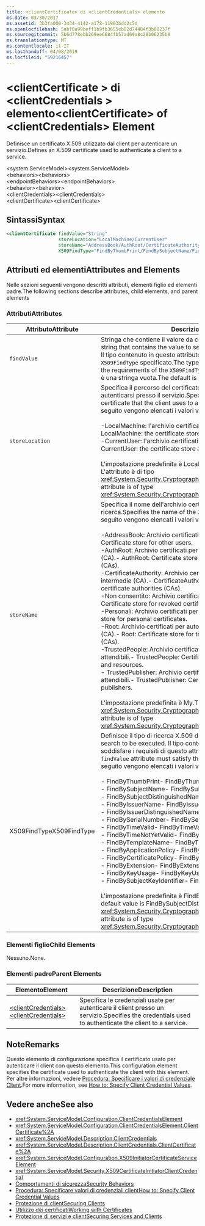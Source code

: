 ```yaml
---
title: <clientCertificate> di <clientCredentials> elemento
ms.date: 03/30/2017
ms.assetid: 3b3fa000-3434-4142-a178-11903bdd2c5d
ms.openlocfilehash: 5abf0a99beff1b9fb3655cb82d74484f3b88237f
ms.sourcegitcommit: 5b6d778ebb269ee6684fb57ad69a8c28b06235b9
ms.translationtype: MT
ms.contentlocale: it-IT
ms.lasthandoff: 04/08/2019
ms.locfileid: "59216457"
---
```

# <a name="clientcertificate-of-clientcredentials-element"></a><span data-ttu-id="c2e4a-102">\<clientCertificate > di \<clientCredentials > elemento</span><span class="sxs-lookup"><span data-stu-id="c2e4a-102">\<clientCertificate> of \<clientCredentials> Element</span></span>
<span data-ttu-id="c2e4a-103">Definisce un certificato X.509 utilizzato dal client per autenticare un servizio.</span><span class="sxs-lookup"><span data-stu-id="c2e4a-103">Defines an X.509 certificate used to authenticate a client to a service.</span></span>  
  
 <span data-ttu-id="c2e4a-104">\<system.ServiceModel></span><span class="sxs-lookup"><span data-stu-id="c2e4a-104">\<system.ServiceModel></span></span>  
<span data-ttu-id="c2e4a-105">\<behaviors></span><span class="sxs-lookup"><span data-stu-id="c2e4a-105">\<behaviors></span></span>  
<span data-ttu-id="c2e4a-106">\<endpointBehaviors></span><span class="sxs-lookup"><span data-stu-id="c2e4a-106">\<endpointBehaviors></span></span>  
<span data-ttu-id="c2e4a-107">\<behavior></span><span class="sxs-lookup"><span data-stu-id="c2e4a-107">\<behavior></span></span>  
<span data-ttu-id="c2e4a-108">\<clientCredentials></span><span class="sxs-lookup"><span data-stu-id="c2e4a-108">\<clientCredentials></span></span>  
<span data-ttu-id="c2e4a-109">\<clientCertificate></span><span class="sxs-lookup"><span data-stu-id="c2e4a-109">\<clientCertificate></span></span>  
  
## <a name="syntax"></a><span data-ttu-id="c2e4a-110">Sintassi</span><span class="sxs-lookup"><span data-stu-id="c2e4a-110">Syntax</span></span>  
  
```xml  
<clientCertificate findValue="String"
                   storeLocation="LocalMachine/CurrentUser"
                   storeName="AddressBook/AuthRoot/CertificateAuthority/Disallowed/My/Root/TrustedPeople/TrustedPublisher"
                   X509FindType="FindByThumbPrint/FindBySubjectName/FindBySubjectDistinguishedName/FindByIssuerName/FindByIssuerDistinguishedName/FindBySerialNumber/FindByTimeValid/FindByTimeNotYetValid/FindByTemplateName/FindByApplicationPolicy/FindByCertificatePolicy/FindByExtension/FindByKeyUsage/FindBySubjectKeyIdentifier" />
```  
  
## <a name="attributes-and-elements"></a><span data-ttu-id="c2e4a-111">Attributi ed elementi</span><span class="sxs-lookup"><span data-stu-id="c2e4a-111">Attributes and Elements</span></span>  
 <span data-ttu-id="c2e4a-112">Nelle sezioni seguenti vengono descritti attributi, elementi figlio ed elementi padre.</span><span class="sxs-lookup"><span data-stu-id="c2e4a-112">The following sections describe attributes, child elements, and parent elements</span></span>  
  
### <a name="attributes"></a><span data-ttu-id="c2e4a-113">Attributi</span><span class="sxs-lookup"><span data-stu-id="c2e4a-113">Attributes</span></span>  
  
|<span data-ttu-id="c2e4a-114">Attributo</span><span class="sxs-lookup"><span data-stu-id="c2e4a-114">Attribute</span></span>|<span data-ttu-id="c2e4a-115">Descrizione</span><span class="sxs-lookup"><span data-stu-id="c2e4a-115">Description</span></span>|  
|---------------|-----------------|  
|`findValue`|<span data-ttu-id="c2e4a-116">Stringa che contiene il valore da cercare nell'archivio certificati X.509.</span><span class="sxs-lookup"><span data-stu-id="c2e4a-116">A string that contains the value to search for in the X.509 certificate store.</span></span> <span data-ttu-id="c2e4a-117">Il tipo contenuto in questo attributo deve soddisfare i requisiti del valore `X509FindType` specificato.</span><span class="sxs-lookup"><span data-stu-id="c2e4a-117">The type contained in the attribute must satisfy the requirements of the `X509FindType` attribute value.</span></span> <span data-ttu-id="c2e4a-118">Il valore predefinito è una stringa vuota.</span><span class="sxs-lookup"><span data-stu-id="c2e4a-118">The default is an empty string.</span></span>|  
|`storeLocation`|<span data-ttu-id="c2e4a-119">Specifica il percorso del certificato X.509 usato dal client per autenticarsi presso il servizio.</span><span class="sxs-lookup"><span data-stu-id="c2e4a-119">Specifies the location of the X.509 certificate that the client uses to authenticate itself to the service.</span></span> <span data-ttu-id="c2e4a-120">Di seguito vengono elencati i valori validi:</span><span class="sxs-lookup"><span data-stu-id="c2e4a-120">Valid values include the following:</span></span><br /><br /> <span data-ttu-id="c2e4a-121">-LocalMachine: l'archivio certificati assegnato al computer locale.</span><span class="sxs-lookup"><span data-stu-id="c2e4a-121">-   LocalMachine: the certificate store assigned to the local machine.</span></span><br /><span data-ttu-id="c2e4a-122">-CurrentUser: l'archivio certificati assegnato all'utente corrente.</span><span class="sxs-lookup"><span data-stu-id="c2e4a-122">-   CurrentUser: the certificate store assigned to the current user.</span></span><br /><br /> <span data-ttu-id="c2e4a-123">L'impostazione predefinita è LocalMachine.</span><span class="sxs-lookup"><span data-stu-id="c2e4a-123">The default is LocalMachine.</span></span> <span data-ttu-id="c2e4a-124">L'attributo è di tipo <xref:System.Security.Cryptography.X509Certificates.StoreLocation>.</span><span class="sxs-lookup"><span data-stu-id="c2e4a-124">This attribute is of type <xref:System.Security.Cryptography.X509Certificates.StoreLocation>.</span></span>|  
|`storeName`|<span data-ttu-id="c2e4a-125">Specifica il nome dell'archivio certificati X.509 in cui eseguire la ricerca.</span><span class="sxs-lookup"><span data-stu-id="c2e4a-125">Specifies the name of the X.509 certificate store to search.</span></span> <span data-ttu-id="c2e4a-126">Di seguito vengono elencati i valori validi:</span><span class="sxs-lookup"><span data-stu-id="c2e4a-126">Valid values include the following:</span></span><br /><br /> <span data-ttu-id="c2e4a-127">-AddressBook: Archivio certificati per altri utenti.</span><span class="sxs-lookup"><span data-stu-id="c2e4a-127">-   AddressBook: Certificate store for other users.</span></span><br /><span data-ttu-id="c2e4a-128">-AuthRoot: Archivio certificati per autorità di certificazione di terze parti (CA).</span><span class="sxs-lookup"><span data-stu-id="c2e4a-128">-   AuthRoot: Certificate store for third-party certificate authorities (CAs).</span></span><br /><span data-ttu-id="c2e4a-129">-CertificateAuthority: Archivio certificati per autorità di certificazione intermedie (CA).</span><span class="sxs-lookup"><span data-stu-id="c2e4a-129">-   CertificateAuthority: Certificate store for intermediate certificate authorities (CAs).</span></span><br /><span data-ttu-id="c2e4a-130">-Non consentito: Archivio certificati per certificati revocati.</span><span class="sxs-lookup"><span data-stu-id="c2e4a-130">-   Disallowed: Certificate store for revoked certificates.</span></span><br /><span data-ttu-id="c2e4a-131">-Personali: Archivio certificati per certificati personali.</span><span class="sxs-lookup"><span data-stu-id="c2e4a-131">-   My: Certificate store for personal certificates.</span></span><br /><span data-ttu-id="c2e4a-132">-Root: Archivio certificati per autorità di certificazione radice attendibile (CA).</span><span class="sxs-lookup"><span data-stu-id="c2e4a-132">-   Root: Certificate store for trusted root certificate authorities (CAs).</span></span><br /><span data-ttu-id="c2e4a-133">-TrustedPeople: Archivio certificati per le risorse e persone direttamente attendibili.</span><span class="sxs-lookup"><span data-stu-id="c2e4a-133">-   TrustedPeople: Certificate store for directly trusted people and resources.</span></span><br /><span data-ttu-id="c2e4a-134">-   TrustedPublisher: Archivio certificati per autori direttamente attendibili.</span><span class="sxs-lookup"><span data-stu-id="c2e4a-134">-   TrustedPublisher: Certificate store for directly trusted publishers.</span></span><br /><br /> <span data-ttu-id="c2e4a-135">L'impostazione predefinita è My.</span><span class="sxs-lookup"><span data-stu-id="c2e4a-135">The default is My.</span></span> <span data-ttu-id="c2e4a-136">L'attributo è di tipo <xref:System.Security.Cryptography.X509Certificates.StoreName>.</span><span class="sxs-lookup"><span data-stu-id="c2e4a-136">This attribute is of type <xref:System.Security.Cryptography.X509Certificates.StoreName>.</span></span>|  
|<span data-ttu-id="c2e4a-137">X509FindType</span><span class="sxs-lookup"><span data-stu-id="c2e4a-137">X509FindType</span></span>|<span data-ttu-id="c2e4a-138">Definisce il tipo di ricerca X.509 da eseguire.</span><span class="sxs-lookup"><span data-stu-id="c2e4a-138">Defines the type of X.509 search to be executed.</span></span> <span data-ttu-id="c2e4a-139">Il tipo contenuto nell'attributo `findValue` deve soddisfare i requisiti di questo attributo.</span><span class="sxs-lookup"><span data-stu-id="c2e4a-139">The type contained in the `findValue` attribute must satisfy the requirements of this attribute.</span></span> <span data-ttu-id="c2e4a-140">Di seguito vengono elencati i valori validi:</span><span class="sxs-lookup"><span data-stu-id="c2e4a-140">Valid values include the following:</span></span><br /><br /> <span data-ttu-id="c2e4a-141">-   FindByThumbPrint</span><span class="sxs-lookup"><span data-stu-id="c2e4a-141">-   FindByThumbPrint</span></span><br /><span data-ttu-id="c2e4a-142">-   FindBySubjectName</span><span class="sxs-lookup"><span data-stu-id="c2e4a-142">-   FindBySubjectName</span></span><br /><span data-ttu-id="c2e4a-143">-   FindBySubjectDistinguishedName</span><span class="sxs-lookup"><span data-stu-id="c2e4a-143">-   FindBySubjectDistinguishedName</span></span><br /><span data-ttu-id="c2e4a-144">-   FindByIssuerName</span><span class="sxs-lookup"><span data-stu-id="c2e4a-144">-   FindByIssuerName</span></span><br /><span data-ttu-id="c2e4a-145">-   FindByIssuerDistinguishedName</span><span class="sxs-lookup"><span data-stu-id="c2e4a-145">-   FindByIssuerDistinguishedName</span></span><br /><span data-ttu-id="c2e4a-146">-   FindBySerialNumber</span><span class="sxs-lookup"><span data-stu-id="c2e4a-146">-   FindBySerialNumber</span></span><br /><span data-ttu-id="c2e4a-147">-   FindByTimeValid</span><span class="sxs-lookup"><span data-stu-id="c2e4a-147">-   FindByTimeValid</span></span><br /><span data-ttu-id="c2e4a-148">-   FindByTimeNotYetValid</span><span class="sxs-lookup"><span data-stu-id="c2e4a-148">-   FindByTimeNotYetValid</span></span><br /><span data-ttu-id="c2e4a-149">-   FindByTemplateName</span><span class="sxs-lookup"><span data-stu-id="c2e4a-149">-   FindByTemplateName</span></span><br /><span data-ttu-id="c2e4a-150">-   FindByApplicationPolicy</span><span class="sxs-lookup"><span data-stu-id="c2e4a-150">-   FindByApplicationPolicy</span></span><br /><span data-ttu-id="c2e4a-151">-   FindByCertificatePolicy</span><span class="sxs-lookup"><span data-stu-id="c2e4a-151">-   FindByCertificatePolicy</span></span><br /><span data-ttu-id="c2e4a-152">-   FindByExtension</span><span class="sxs-lookup"><span data-stu-id="c2e4a-152">-   FindByExtension</span></span><br /><span data-ttu-id="c2e4a-153">-   FindByKeyUsage</span><span class="sxs-lookup"><span data-stu-id="c2e4a-153">-   FindByKeyUsage</span></span><br /><span data-ttu-id="c2e4a-154">-   FindBySubjectKeyIdentifier</span><span class="sxs-lookup"><span data-stu-id="c2e4a-154">-   FindBySubjectKeyIdentifier</span></span><br /><br /> <span data-ttu-id="c2e4a-155">L'impostazione predefinita è FindBySubjectDistinguishedName.</span><span class="sxs-lookup"><span data-stu-id="c2e4a-155">The default value is FindBySubjectDistinguishedName.</span></span> <span data-ttu-id="c2e4a-156">L'attributo è di tipo <xref:System.Security.Cryptography.X509Certificates.X509FindType>.</span><span class="sxs-lookup"><span data-stu-id="c2e4a-156">This attribute is of type <xref:System.Security.Cryptography.X509Certificates.X509FindType>.</span></span>|  
  
### <a name="child-elements"></a><span data-ttu-id="c2e4a-157">Elementi figlio</span><span class="sxs-lookup"><span data-stu-id="c2e4a-157">Child Elements</span></span>  
 <span data-ttu-id="c2e4a-158">Nessuno.</span><span class="sxs-lookup"><span data-stu-id="c2e4a-158">None.</span></span>  
  
### <a name="parent-elements"></a><span data-ttu-id="c2e4a-159">Elementi padre</span><span class="sxs-lookup"><span data-stu-id="c2e4a-159">Parent Elements</span></span>  
  
|<span data-ttu-id="c2e4a-160">Elemento</span><span class="sxs-lookup"><span data-stu-id="c2e4a-160">Element</span></span>|<span data-ttu-id="c2e4a-161">Descrizione</span><span class="sxs-lookup"><span data-stu-id="c2e4a-161">Description</span></span>|  
|-------------|-----------------|  
|[<span data-ttu-id="c2e4a-162">\<clientCredentials></span><span class="sxs-lookup"><span data-stu-id="c2e4a-162">\<clientCredentials></span></span>](../../../../../docs/framework/configure-apps/file-schema/wcf/clientcredentials.md)|<span data-ttu-id="c2e4a-163">Specifica le credenziali usate per autenticare il client presso un servizio.</span><span class="sxs-lookup"><span data-stu-id="c2e4a-163">Specifies the credentials used to authenticate the client to a service.</span></span>|  
  
## <a name="remarks"></a><span data-ttu-id="c2e4a-164">Note</span><span class="sxs-lookup"><span data-stu-id="c2e4a-164">Remarks</span></span>  
 <span data-ttu-id="c2e4a-165">Questo elemento di configurazione specifica il certificato usato per autenticare il client con questo elemento.</span><span class="sxs-lookup"><span data-stu-id="c2e4a-165">This configuration element specifies the certificate used to authenticate the client with this element.</span></span> <span data-ttu-id="c2e4a-166">Per altre informazioni, vedere [Procedura: Specificare i valori di credenziale Client](../../../../../docs/framework/wcf/how-to-specify-client-credential-values.md).</span><span class="sxs-lookup"><span data-stu-id="c2e4a-166">For more information, see [How to: Specify Client Credential Values](../../../../../docs/framework/wcf/how-to-specify-client-credential-values.md).</span></span>  
  
## <a name="see-also"></a><span data-ttu-id="c2e4a-167">Vedere anche</span><span class="sxs-lookup"><span data-stu-id="c2e4a-167">See also</span></span>

- <xref:System.ServiceModel.Configuration.ClientCredentialsElement>
- <xref:System.ServiceModel.Configuration.ClientCredentialsElement.ClientCertificate%2A>
- <xref:System.ServiceModel.Description.ClientCredentials>
- <xref:System.ServiceModel.Description.ClientCredentials.ClientCertificate%2A>
- <xref:System.ServiceModel.Configuration.X509InitiatorCertificateServiceElement>
- <xref:System.ServiceModel.Security.X509CertificateInitiatorClientCredential>
- [<span data-ttu-id="c2e4a-168">Comportamenti di sicurezza</span><span class="sxs-lookup"><span data-stu-id="c2e4a-168">Security Behaviors</span></span>](../../../../../docs/framework/wcf/feature-details/security-behaviors-in-wcf.md)
- [<span data-ttu-id="c2e4a-169">Procedura: Specificare valori di credenziali client</span><span class="sxs-lookup"><span data-stu-id="c2e4a-169">How to: Specify Client Credential Values</span></span>](../../../../../docs/framework/wcf/how-to-specify-client-credential-values.md)
- [<span data-ttu-id="c2e4a-170">Protezione di client</span><span class="sxs-lookup"><span data-stu-id="c2e4a-170">Securing Clients</span></span>](../../../../../docs/framework/wcf/securing-clients.md)
- [<span data-ttu-id="c2e4a-171">Utilizzo dei certificati</span><span class="sxs-lookup"><span data-stu-id="c2e4a-171">Working with Certificates</span></span>](../../../../../docs/framework/wcf/feature-details/working-with-certificates.md)
- [<span data-ttu-id="c2e4a-172">Protezione di servizi e client</span><span class="sxs-lookup"><span data-stu-id="c2e4a-172">Securing Services and Clients</span></span>](../../../../../docs/framework/wcf/feature-details/securing-services-and-clients.md)
